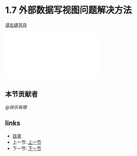 # 1.7 外部数据写视图问题解决方法
[请右键另存](docs/1.7.1.pdf)

![](docs/1.7.1.pdf)

## 本节贡献者
*@快乐有限*

## links
  * [目录](<preface.md>)
  * 上一节: [上一节](<01.06.md>)
  * 下一节: [下一节](<01.08.md>)
